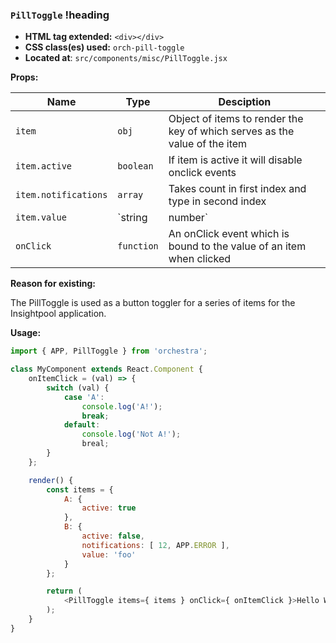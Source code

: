 ### `PillToggle` !heading

* __HTML tag extended:__ `<div></div>`
* __CSS class(es) used:__ `orch-pill-toggle`
* __Located at__: `src/components/misc/PillToggle.jsx`

**Props:**

| Name                 | Type            | Desciption                                                                                     |
| ---------------------|-----------------| -----------------------------------------------------------------------------------------------|
| `item`               | `obj`           | Object of items to render the key of which serves as the value of the item                     |
| `item.active`        | `boolean`       | If item is active it will disable onclick events                                               |
| `item.notifications` | `array`         | Takes count in first index and type in second index                                            |
| `item.value`         | `string|number` | Overrides the item's label as the designated value                                             |
| `onClick`            | `function`      | An onClick event which is bound to the value of an item when clicked                           |

**Reason for existing:**

The PillToggle is used as a button toggler for a series of items for the Insightpool application.

**Usage:**

```javascript
import { APP, PillToggle } from 'orchestra';

class MyComponent extends React.Component {
	onItemClick = (val) => {
		switch (val) {
			case 'A':
				console.log('A!');
				break;
			default:
				console.log('Not A!');
				breal;
		}
	};

	render() {
		const items = {
			A: {
				active: true
			},
			B: {
				active: false,
				notifications: [ 12, APP.ERROR ],
				value: 'foo'
			}
		};

		return (
			<PillToggle items={ items } onClick={ onItemClick }>Hello World!</PillToggle>
		);
	}
}
```

